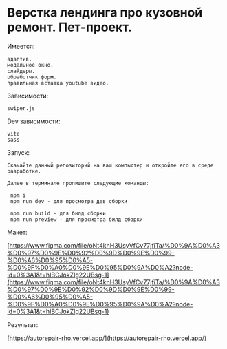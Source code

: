 # Верстка лендинга про кузовной ремонт. Пет-проект.

Имеется:

    адаптив.
    модальное окно.
    слайдеры.
    обработчик форм.
    правильная вставка youtube видео.

Зависимости:

    swiper.js

Dev зависимости:

    vite
    sass

Запуск:

    Скачайте данный репозиторий на ваш компьютер и откройте его в среде разработке.

    Далее в терминале пропишите следующие команды:

     npm i
     npm run dev - для просмотра дев сборки

     npm run build - для билд сборки
     npm run preview - для просмотра билд сборки

Макет:

[https://www.figma.com/file/oNt4knH3UsyVfCv77jfiTa/%D0%9A%D0%A3%D0%97%D0%9E%D0%92%D0%9D%D0%9E%D0%99-%D0%A6%D0%95%D0%A5-%D0%9F%D0%A0%D0%9E%D0%95%D0%9A%D0%A2?node-id=0%3A1&t=hIBCJokZIg22UBsg-1](https://www.figma.com/file/oNt4knH3UsyVfCv77jfiTa/%D0%9A%D0%A3%D0%97%D0%9E%D0%92%D0%9D%D0%9E%D0%99-%D0%A6%D0%95%D0%A5-%D0%9F%D0%A0%D0%9E%D0%95%D0%9A%D0%A2?node-id=0%3A1&t=hIBCJokZIg22UBsg-1)

Результат:

[https://autorepair-rho.vercel.app/](https://autorepair-rho.vercel.app/)
